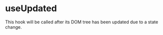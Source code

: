 # useUpdated

This hook will be called after its DOM tree has been updated due to a state change.

<code src="./demo/demo1.tsx" ></code>
